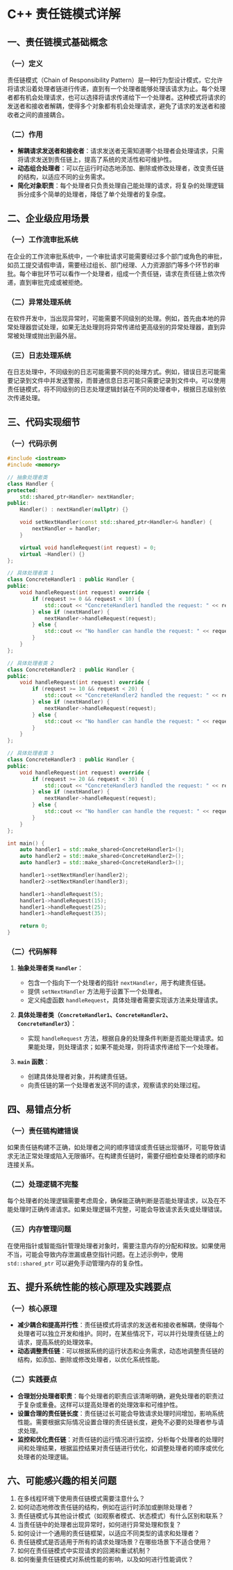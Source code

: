 # C++ 责任链模式详解

## 一、责任链模式基础概念
### （一）定义
责任链模式（Chain of Responsibility Pattern）是一种行为型设计模式，它允许将请求沿着处理者链进行传递，直到有一个处理者能够处理该请求为止。每个处理者都有机会处理请求，也可以选择将请求传递给下一个处理者。这种模式将请求的发送者和接收者解耦，使得多个对象都有机会处理请求，避免了请求的发送者和接收者之间的直接耦合。

### （二）作用
- **解耦请求发送者和接收者**：请求发送者无需知道哪个处理者会处理请求，只需将请求发送到责任链上，提高了系统的灵活性和可维护性。
- **动态组合处理者**：可以在运行时动态地添加、删除或修改处理者，改变责任链的结构，以适应不同的业务需求。
- **简化对象职责**：每个处理者只负责处理自己能处理的请求，将复杂的处理逻辑拆分成多个简单的处理者，降低了单个处理者的复杂度。

## 二、企业级应用场景
### （一）工作流审批系统
在企业的工作流审批系统中，一个审批请求可能需要经过多个部门或角色的审批，如员工提交请假申请，需要经过组长、部门经理、人力资源部门等多个环节的审批。每个审批环节可以看作一个处理者，组成一个责任链，请求在责任链上依次传递，直到审批完成或被拒绝。

### （二）异常处理系统
在软件开发中，当出现异常时，可能需要不同级别的处理。例如，首先由本地的异常处理器尝试处理，如果无法处理则将异常传递给更高级别的异常处理器，直到异常被处理或抛出到最外层。

### （三）日志处理系统
在日志处理中，不同级别的日志可能需要不同的处理方式。例如，错误日志可能需要记录到文件中并发送警报，而普通信息日志可能只需要记录到文件中。可以使用责任链模式，将不同级别的日志处理逻辑封装在不同的处理者中，根据日志级别依次传递处理。

## 三、代码实现细节
### （一）代码示例
```cpp
#include <iostream>
#include <memory>

// 抽象处理者类
class Handler {
protected:
    std::shared_ptr<Handler> nextHandler;
public:
    Handler() : nextHandler(nullptr) {}

    void setNextHandler(const std::shared_ptr<Handler>& handler) {
        nextHandler = handler;
    }

    virtual void handleRequest(int request) = 0;
    virtual ~Handler() {}
};

// 具体处理者类 1
class ConcreteHandler1 : public Handler {
public:
    void handleRequest(int request) override {
        if (request >= 0 && request < 10) {
            std::cout << "ConcreteHandler1 handled the request: " << request << std::endl;
        } else if (nextHandler) {
            nextHandler->handleRequest(request);
        } else {
            std::cout << "No handler can handle the request: " << request << std::endl;
        }
    }
};

// 具体处理者类 2
class ConcreteHandler2 : public Handler {
public:
    void handleRequest(int request) override {
        if (request >= 10 && request < 20) {
            std::cout << "ConcreteHandler2 handled the request: " << request << std::endl;
        } else if (nextHandler) {
            nextHandler->handleRequest(request);
        } else {
            std::cout << "No handler can handle the request: " << request << std::endl;
        }
    }
};

// 具体处理者类 3
class ConcreteHandler3 : public Handler {
public:
    void handleRequest(int request) override {
        if (request >= 20 && request < 30) {
            std::cout << "ConcreteHandler3 handled the request: " << request << std::endl;
        } else if (nextHandler) {
            nextHandler->handleRequest(request);
        } else {
            std::cout << "No handler can handle the request: " << request << std::endl;
        }
    }
};

int main() {
    auto handler1 = std::make_shared<ConcreteHandler1>();
    auto handler2 = std::make_shared<ConcreteHandler2>();
    auto handler3 = std::make_shared<ConcreteHandler3>();

    handler1->setNextHandler(handler2);
    handler2->setNextHandler(handler3);

    handler1->handleRequest(5);
    handler1->handleRequest(15);
    handler1->handleRequest(25);
    handler1->handleRequest(35);

    return 0;
}
```

### （二）代码解释
1. **抽象处理者类 `Handler`**：
    - 包含一个指向下一个处理者的指针 `nextHandler`，用于构建责任链。
    - 提供 `setNextHandler` 方法用于设置下一个处理者。
    - 定义纯虚函数 `handleRequest`，具体处理者需要实现该方法来处理请求。

2. **具体处理者类（`ConcreteHandler1`、`ConcreteHandler2`、`ConcreteHandler3`）**：
    - 实现 `handleRequest` 方法，根据自身的处理条件判断是否能处理请求。如果能处理，则处理请求；如果不能处理，则将请求传递给下一个处理者。

3. **`main` 函数**：
    - 创建具体处理者对象，并构建责任链。
    - 向责任链的第一个处理者发送不同的请求，观察请求的处理过程。

## 四、易错点分析
### （一）责任链构建错误
如果责任链构建不正确，如处理者之间的顺序错误或责任链出现循环，可能导致请求无法正常处理或陷入无限循环。在构建责任链时，需要仔细检查处理者的顺序和连接关系。

### （二）处理逻辑不完整
每个处理者的处理逻辑需要考虑周全，确保能正确判断是否能处理请求，以及在不能处理时正确传递请求。如果处理逻辑不完整，可能会导致请求丢失或处理错误。

### （三）内存管理问题
在使用指针或智能指针管理处理者对象时，需要注意内存的分配和释放。如果使用不当，可能会导致内存泄漏或悬空指针问题。在上述示例中，使用 `std::shared_ptr` 可以避免手动管理内存的复杂性。

## 五、提升系统性能的核心原理及实践要点
### （一）核心原理
- **减少耦合和提高并行性**：责任链模式将请求的发送者和接收者解耦，使得每个处理者可以独立开发和维护。同时，在某些情况下，可以并行处理责任链上的请求，提高系统的处理效率。
- **动态调整责任链**：可以根据系统的运行状态和业务需求，动态地调整责任链的结构，如添加、删除或修改处理者，以优化系统性能。

### （二）实践要点
- **合理划分处理者职责**：每个处理者的职责应该清晰明确，避免处理者的职责过于复杂或重叠。这样可以提高处理者的处理效率和可维护性。
- **设置合理的责任链长度**：责任链过长可能会导致请求处理时间增加，影响系统性能。需要根据实际情况设置合理的责任链长度，避免不必要的处理者参与请求处理。
- **监控和优化责任链**：对责任链的运行情况进行监控，分析每个处理者的处理时间和处理结果，根据监控结果对责任链进行优化，如调整处理者的顺序或优化处理者的处理逻辑。

## 六、可能感兴趣的相关问题
1. 在多线程环境下使用责任链模式需要注意什么？
2. 如何动态地修改责任链的结构，例如在运行时添加或删除处理者？
3. 责任链模式与其他设计模式（如观察者模式、状态模式）有什么区别和联系？
4. 当责任链中的处理者出现异常时，如何进行异常处理和恢复？
5. 如何设计一个通用的责任链框架，以适应不同类型的请求和处理者？
6. 责任链模式是否适用于所有的请求处理场景？在哪些场景下不适合使用？
7. 如何在责任链模式中实现请求的回溯和重试机制？
8. 如何衡量责任链模式对系统性能的影响，以及如何进行性能调优？ 